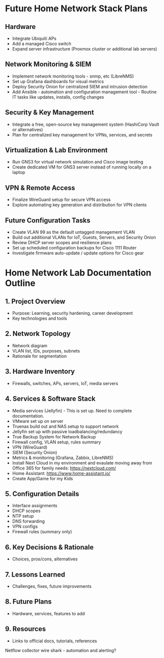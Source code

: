 # Future Home Network Stack Plans

##  Hardware
- Integrate Ubiquiti APs  
- Add a managed Cisco switch  
- Expand server infrastructure (Proxmox cluster or additional lab servers)

##  Network Monitoring & SIEM
- Implement network monitoring tools - snmp, etc (LibreNMS)
- Set up Grafana dashboards for visual metrics
- Deploy Security Onion for centralized SIEM and intrusion detection
- Add Ansible - automation and configuration management tool - Routine IT tasks like updates, installs, config changes

##  Security & Key Management
- Integrate a free, open-source key management system (HashiCorp Vault or alternatives)
- Plan for centralized key management for VPNs, services, and secrets  

##  Virtualization & Lab Environment
- Run GNS3 for virtual network simulation and Cisco image testing  
- Create dedicated VM for GNS3 server instead of running locally on a laptop  

## VPN & Remote Access  
- Finalize WireGuard setup for secure VPN access  
- Explore automating key generation and distribution for VPN clients  

##  Future Configuration Tasks
- Create VLAN 99 as the default untagged management VLAN  
- Build out additional VLANs for IoT, Guests, Servers, and Security Onion  
- Review DHCP server scopes and resilience plans  
- Set up scheduled configuration backups for Cisco 1111 Router
- Investigate firmware auto-update / update options for Cisco gear  

#  Home Network Lab Documentation Outline

## 1. Project Overview
- Purpose: Learning, security hardening, career development  
- Key technologies and tools  

## 2. Network Topology
- Network diagram  
- VLAN list, IDs, purposes, subnets  
- Rationale for segmentation  

## 3. Hardware Inventory
- Firewalls, switches, APs, servers, IoT, media servers  

## 4. Services & Software Stack
- Media services (Jellyfin) - This is set up.  Need to complete documentation.
- VMware set up on server
- Truenas build out and NAS setup to support network
- Jellyfin set up with passive loadbalancing/redundancy
- True Backup System for Network Backup
- Firewall config, VLAN setup, rules summary    
- VPN (WireGuard)  
- SIEM (Security Onion)  
- Metrics & monitoring (Grafana, Zabbix, LibreNMS) 
- Install Next Cloud in my environment and evaulate moving away from Office 365 for family needs: https://nextcloud.com/
- Home Assistant: https://www.home-assistant.io/
- Create App/Game for my Kids
  

## 5. Configuration Details
- Interface assignments  
- DHCP scopes  
- NTP setup  
- DNS forwarding  
- VPN configs  
- Firewall rules (summary only)

## 6. Key Decisions & Rationale
- Choices, pros/cons, alternatives  

## 7. Lessons Learned
- Challenges, fixes, future improvements  

## 8. Future Plans
- Hardware, services, features to add  

## 9. Resources
- Links to official docs, tutorials, references



Netflow collector
wire shark - automation and alerting?

